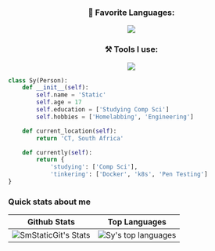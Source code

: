 <h3 align="center">📄 Favorite Languages:</h3>
<p align="center">
  <a href="https://skillicons.dev">
    <img src="https://skillicons.dev/icons?i=java,py,html" />
  </a>
</p>
</p>
<h3 align="center">⚒ Tools I use:</h3>
<p align="center">
  <a href="https://skillicons.dev">
    <img src="https://skillicons.dev/icons?i=aws,git,docker,cloudflare,idea" />
  </a>
</p>

```python
class Sy(Person):
    def __init__(self):
        self.name = 'Static'
        self.age = 17
        self.education = ['Studying Comp Sci']
        self.hobbies = ['Homelabbing', 'Engineering']

    def current_location(self):
        return 'CT, South Africa'

    def currently(self):
        return {
            'studying': ['Comp Sci'],
            'tinkering': ['Docker', 'k8s', 'Pen Testing']
}
```
### Quick stats about me
| Github Stats | Top Languages |
| --- | --- |
![SmStaticGit's Stats](https://github-readme-stats.vercel.app/api?username=SmStaticGit&show_icons=true&title_color=f6c32c&icon_color=f6c32c&text_color=9f9f9f&bg_color=151515&count_private=true) | ![Sy's top languages](https://github-readme-stats.vercel.app/api/top-langs/?username=SmStaticGit&show_icons=true&title_color=f6c32c&icon_color=f6c32c&text_color=9f9f9f&bg_color=151515&count_private=true&layout=compact) |
